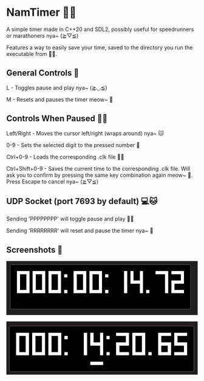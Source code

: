 
# NamTimer 🐾✨
A simple timer made in C++20 and SDL2, possibly useful for speedrunners or marathoners nya~ (≧▽≦)

Features a way to easily save your time, saved to the directory you run the executable from 🌸🐱.

## General Controls 💖
L - Toggles pause and play nya~ (≧◡≦)

M - Resets and pauses the timer meow~ 🐾

## Controls When Paused 🌸✨
Left/Right - Moves the cursor left/right (wraps around) nya~ 🐱

0-9 - Sets the selected digit to the pressed number 💖

Ctrl+0-9 - Loads the corresponding .clk file 🌸✨

Ctrl+Shift+0-9 - Saves the current time to the corresponding .clk file. Will ask you to confirm by pressing the same key combination again meow~ 🐾. Press Escape to cancel nya~ (≧▽≦)

## UDP Socket (port 7693 by default) 💻🐱
Sending 'PPPPPPPP' will toggle pause and play 🌸✨

Sending 'RRRRRRRR' will reset and pause the timer nya~ 🐾

## Screenshots 🌸
![NamTimer while it is playing.](timerplay.png)

![NamTimer while it is paused, the selection cursor is visible.](timerpause.png)
